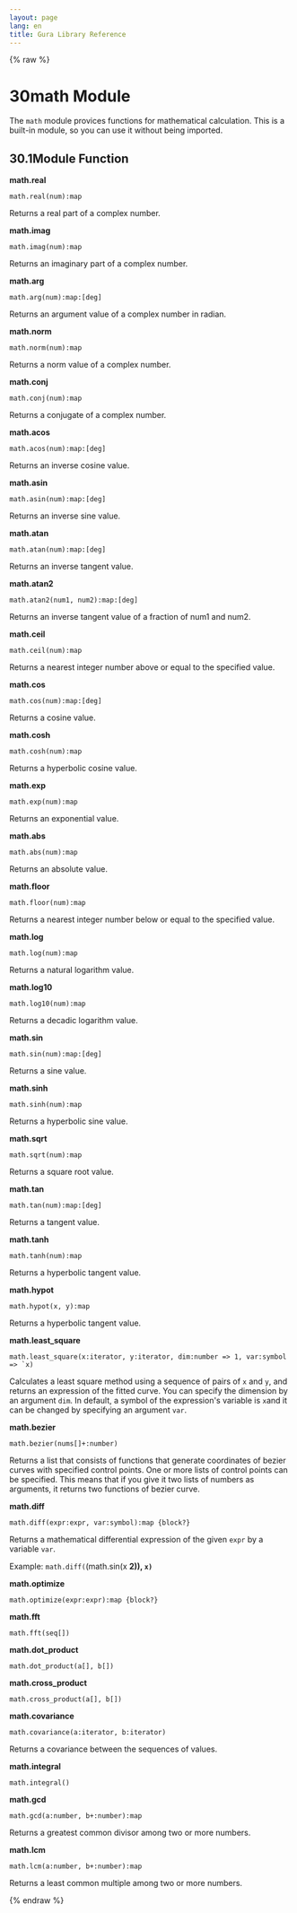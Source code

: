 ```yaml
---
layout: page
lang: en
title: Gura Library Reference
---
```


{% raw %}
<h1><span class="caption-index-1">30</span><a name="anchor-30"></a>math Module</h1>
<p>
The <code>math</code> module provices functions for mathematical calculation. This is a built-in module, so you can use it without being imported.
</p>
<h2><span class="caption-index-2">30.1</span><a name="anchor-30-1"></a>Module Function</h2>
<p>
<strong>math.real</strong>
</p>
<p>
<code>math.real(num):map</code>
</p>
<p>
Returns a real part of a complex number.
</p>
<p>
<strong>math.imag</strong>
</p>
<p>
<code>math.imag(num):map</code>
</p>
<p>
Returns an imaginary part of a complex number.
</p>
<p>
<strong>math.arg</strong>
</p>
<p>
<code>math.arg(num):map:[deg]</code>
</p>
<p>
Returns an argument value of a complex number in radian.
</p>
<p>
<strong>math.norm</strong>
</p>
<p>
<code>math.norm(num):map</code>
</p>
<p>
Returns a norm value of a complex number.
</p>
<p>
<strong>math.conj</strong>
</p>
<p>
<code>math.conj(num):map</code>
</p>
<p>
Returns a conjugate of a complex number.
</p>
<p>
<strong>math.acos</strong>
</p>
<p>
<code>math.acos(num):map:[deg]</code>
</p>
<p>
Returns an inverse cosine value.
</p>
<p>
<strong>math.asin</strong>
</p>
<p>
<code>math.asin(num):map:[deg]</code>
</p>
<p>
Returns an inverse sine value.
</p>
<p>
<strong>math.atan</strong>
</p>
<p>
<code>math.atan(num):map:[deg]</code>
</p>
<p>
Returns an inverse tangent value.
</p>
<p>
<strong>math.atan2</strong>
</p>
<p>
<code>math.atan2(num1, num2):map:[deg]</code>
</p>
<p>
Returns an inverse tangent value of a fraction of num1 and num2.
</p>
<p>
<strong>math.ceil</strong>
</p>
<p>
<code>math.ceil(num):map</code>
</p>
<p>
Returns a nearest integer number above or equal to the specified value.
</p>
<p>
<strong>math.cos</strong>
</p>
<p>
<code>math.cos(num):map:[deg]</code>
</p>
<p>
Returns a cosine value.
</p>
<p>
<strong>math.cosh</strong>
</p>
<p>
<code>math.cosh(num):map</code>
</p>
<p>
Returns a hyperbolic cosine value.
</p>
<p>
<strong>math.exp</strong>
</p>
<p>
<code>math.exp(num):map</code>
</p>
<p>
Returns an exponential value.
</p>
<p>
<strong>math.abs</strong>
</p>
<p>
<code>math.abs(num):map</code>
</p>
<p>
Returns an absolute value.
</p>
<p>
<strong>math.floor</strong>
</p>
<p>
<code>math.floor(num):map</code>
</p>
<p>
Returns a nearest integer number below or equal to the specified value.
</p>
<p>
<strong>math.log</strong>
</p>
<p>
<code>math.log(num):map</code>
</p>
<p>
Returns a natural logarithm value.
</p>
<p>
<strong>math.log10</strong>
</p>
<p>
<code>math.log10(num):map</code>
</p>
<p>
Returns a decadic logarithm value.
</p>
<p>
<strong>math.sin</strong>
</p>
<p>
<code>math.sin(num):map:[deg]</code>
</p>
<p>
Returns a sine value.
</p>
<p>
<strong>math.sinh</strong>
</p>
<p>
<code>math.sinh(num):map</code>
</p>
<p>
Returns a hyperbolic sine value.
</p>
<p>
<strong>math.sqrt</strong>
</p>
<p>
<code>math.sqrt(num):map</code>
</p>
<p>
Returns a square root value.
</p>
<p>
<strong>math.tan</strong>
</p>
<p>
<code>math.tan(num):map:[deg]</code>
</p>
<p>
Returns a tangent value.
</p>
<p>
<strong>math.tanh</strong>
</p>
<p>
<code>math.tanh(num):map</code>
</p>
<p>
Returns a hyperbolic tangent value.
</p>
<p>
<strong>math.hypot</strong>
</p>
<p>
<code>math.hypot(x, y):map</code>
</p>
<p>
Returns a hyperbolic tangent value.
</p>
<p>
<strong>math.least_square</strong>
</p>
<p>
<code>math.least_square(x:iterator, y:iterator, dim:number =&gt; 1, var:symbol =&gt; `x)</code>
</p>
<p>
Calculates a least square method using a sequence of pairs of <code>x</code> and <code>y</code>, and returns an expression of the fitted curve. You can specify the dimension by an argument <code>dim</code>. In default, a symbol of the expression's variable is <code>x</code>and it can be changed by specifying an argument <code>var</code>.
</p>
<p>
<strong>math.bezier</strong>
</p>
<p>
<code>math.bezier(nums[]+:number)</code>
</p>
<p>
Returns a list that consists of functions that generate coordinates of bezier curves with specified control points. One or more lists of control points can be specified. This means that if you give it two lists of numbers as arguments, it returns two functions of bezier curve.
</p>
<p>
<strong>math.diff</strong>
</p>
<p>
<code>math.diff(expr:expr, var:symbol):map {block?}</code>
</p>
<p>
Returns a mathematical differential expression of the given <code>expr</code> by a variable <code>var</code>.
</p>
<p>
Example: <code>math.diff(</code>(math.sin(x <strong> 2)), <code>x)</code></strong>
</p>
<p>
<strong>math.optimize</strong>
</p>
<p>
<code>math.optimize(expr:expr):map {block?}</code>
</p>
<p>
<strong>math.fft</strong>
</p>
<p>
<code>math.fft(seq[])</code>
</p>
<p>
<strong>math.dot_product</strong>
</p>
<p>
<code>math.dot_product(a[], b[])</code>
</p>
<p>
<strong>math.cross_product</strong>
</p>
<p>
<code>math.cross_product(a[], b[])</code>
</p>
<p>
<strong>math.covariance</strong>
</p>
<p>
<code>math.covariance(a:iterator, b:iterator)</code>
</p>
<p>
Returns a covariance between the sequences of values.
</p>
<p>
<strong>math.integral</strong>
</p>
<p>
<code>math.integral()</code>
</p>
<p>
<strong>math.gcd</strong>
</p>
<p>
<code>math.gcd(a:number, b+:number):map</code>
</p>
<p>
Returns a greatest common divisor among two or more numbers.
</p>
<p>
<strong>math.lcm</strong>
</p>
<p>
<code>math.lcm(a:number, b+:number):map</code>
</p>
<p>
Returns a least common multiple among two or more numbers.
</p>
<p />

{% endraw %}
